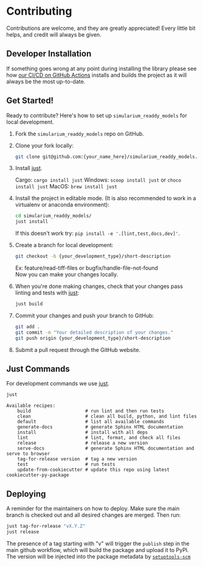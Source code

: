 # Contributing

Contributions are welcome, and they are greatly appreciated! Every little bit
helps, and credit will always be given.

## Developer Installation

If something goes wrong at any point during installing the library please see how
[our CI/CD on GitHub Actions](.github/workflows/build-main.yml) installs and builds the
project as it will always be the most up-to-date.

## Get Started!

Ready to contribute? Here's how to set up `simularium_readdy_models` for local development.

1. Fork the `simularium_readdy_models` repo on GitHub.

2. Clone your fork locally:

    ```bash
    git clone git@github.com:{your_name_here}/simularium_readdy_models.git
    ```

3. Install [just](https://github.com/casey/just).

    Cargo: `cargo install just`
    Windows: `scoop install just` or `choco install just`
    MacOS: `brew install just`

4. Install the project in editable mode. (It is also recommended to work in a virtualenv or anaconda environment):

    ```bash
    cd simularium_readdy_models/
    just install
    ```

    If this doesn't work try: `pip install -e '.[lint,test,docs,dev]'`.

5. Create a branch for local development:

    ```bash
    git checkout -b {your_development_type}/short-description
    ```

    Ex: feature/read-tiff-files or bugfix/handle-file-not-found<br>
    Now you can make your changes locally.

6. When you're done making changes, check that your changes pass linting and
   tests with [just](https://github.com/casey/just):

    ```bash
    just build
    ```

7. Commit your changes and push your branch to GitHub:

    ```bash
    git add .
    git commit -m "Your detailed description of your changes."
    git push origin {your_development_type}/short-description
    ```

8. Submit a pull request through the GitHub website.

## Just Commands

For development commands we use [just](https://github.com/casey/just).

```bash
just
```
```
Available recipes:
    build                    # run lint and then run tests
    clean                    # clean all build, python, and lint files
    default                  # list all available commands
    generate-docs            # generate Sphinx HTML documentation
    install                  # install with all deps
    lint                     # lint, format, and check all files
    release                  # release a new version
    serve-docs               # generate Sphinx HTML documentation and serve to browser
    tag-for-release version  # tag a new version
    test                     # run tests
    update-from-cookiecutter # update this repo using latest cookiecutter-py-package
```

## Deploying

A reminder for the maintainers on how to deploy.
Make sure the main branch is checked out and all desired changes
are merged. Then run:

```bash
just tag-for-release "vX.Y.Z"
just release
```

The presence of a tag starting with "v" will trigger the `publish` step in the
main github workflow, which will build the package and upload it to PyPI. The
version will be injected into the package metadata by
[`setuptools-scm`](https://github.com/pypa/setuptools_scm)
